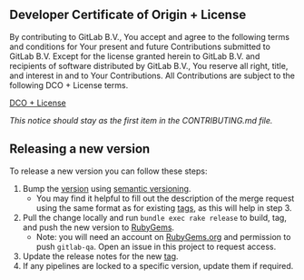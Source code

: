 ## Developer Certificate of Origin + License

By contributing to GitLab B.V., You accept and agree to the following terms and
conditions for Your present and future Contributions submitted to GitLab B.V.
Except for the license granted herein to GitLab B.V. and recipients of software
distributed by GitLab B.V., You reserve all right, title, and interest in and to
Your Contributions. All Contributions are subject to the following DCO + License
terms.

[DCO + License](https://gitlab.com/gitlab-org/dco/blob/master/README.md)

_This notice should stay as the first item in the CONTRIBUTING.md file._

## Releasing a new version

To release a new version you can follow these steps:

1. Bump the [version](lib/gitlab/qa/version.rb#L3) using [semantic versioning](https://semver.org/).
   * You may find it helpful to fill out the description of the merge request 
     using the same format as for existing [tags](https://gitlab.com/gitlab-org/gitlab-qa), as this will help in
     step 3.
2. Pull the change locally and run `bundle exec rake release` to build, tag,
   and push the new version to [RubyGems](https://rubygems.org/gems/gitlab-qa).
   * Note: you will need an account on [RubyGems.org](https://rubygems.org/)
     and permission to push `gitlab-qa`. Open an issue in this project to
     request access.
3. Update the release notes for the new [tag](https://gitlab.com/gitlab-org/gitlab-qa).
4. If any pipelines are locked to a specific version, update them if required.
